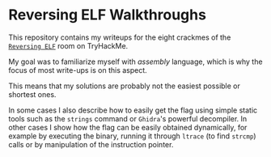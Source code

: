 # Reversing ELF Walkthroughs

This repository contains my writeups for the eight crackmes of the [`Reversing ELF`](https://tryhackme.com/room/reverselfiles) room on TryHackMe.

My goal was to familiarize myself with *assembly* language, which is why the focus of most write-ups is on this aspect. 

This means that my solutions are probably not the easiest possible or shortest ones. 

In some cases I also describe how to easily get the flag 
using simple static tools such as the `strings` command or `Ghidra`'s powerful decompiler. In other cases I show how the flag can
be easily obtained dynamically, for example by executing the binary, running it through `ltrace` (to find `strcmp`) calls or by manipulation of the instruction pointer.

